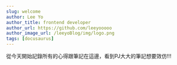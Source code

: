 ```yaml
---
slug: welcome
author: Lee Yo
author_title: frontend developer
author_url: https://github.com/leeyooooo
author_image_url: /leeyoBlog/img/logo.png
tags: [docusaurus]
---
```

從今天開始記錄所有的心得跟筆記在這邊，看到PJ大大的筆記想要效仿!!!
